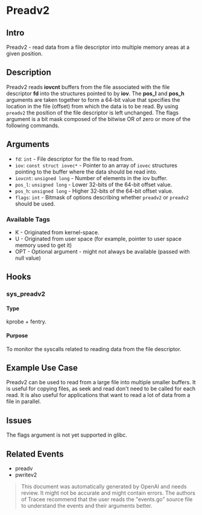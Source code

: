 
# Preadv2

## Intro
Preadv2 - read data from a file descriptor into multiple memory areas at a given position.

## Description
Preadv2 reads **iovcnt** buffers from the file associated with the file descriptor **fd** into the structures pointed to by **iov**. The **pos_l** and **pos_h** arguments are taken together to form a 64-bit value that specifies the location in the file (offset) from which the data is to be read. By using `preadv2` the position of the file descriptor is left unchanged. The flags argument is a bit mask composed of the bitwise OR of zero or more of the following commands.

## Arguments
* `fd`: `int` - File descriptor for the file to read from.
* `iov`: `const struct iovec*` - Pointer to an array of `iovec`  structures pointing to the buffer where the data should be read into.
* `iovcnt`: `unsigned long` - Number of elements in the iov buffer.
* `pos_l`: `unsigned long` - Lower 32-bits of the 64-bit offset value.
* `pos_h`: `unsigned long` - Higher 32-bits of the 64-bit offset value.
* `flags`: `int` - Bitmask of options describing whether `preadv2` or `preadv2` should be used.

### Available Tags
* K - Originated from kernel-space.
* U - Originated from user space (for example, pointer to user space memory used to get it)
* OPT - Optional argument - might not always be available (passed with null value)

## Hooks
### sys_preadv2
#### Type
kprobe + fentry.
#### Purpose
To monitor the syscalls related to reading data from the file descriptor.

## Example Use Case
Preadv2 can be used to read from a large file into multiple smaller buffers. It is useful for copying files, as seek and read don't need to be called for each read. It is also useful for applications that want to read a lot of data from a file in parallel.

## Issues
The flags argument is not yet supported in glibc.

## Related Events
* preadv
* pwritev2

> This document was automatically generated by OpenAI and needs review. It might
> not be accurate and might contain errors. The authors of Tracee recommend that
> the user reads the "events.go" source file to understand the events and their
> arguments better.
